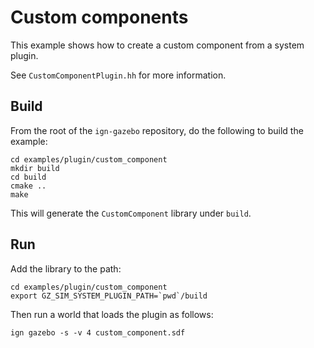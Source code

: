 # Custom components

This example shows how to create a custom component from a system plugin.

See `CustomComponentPlugin.hh` for more information.

## Build

From the root of the `ign-gazebo` repository, do the following to build the example:

~~~
cd examples/plugin/custom_component
mkdir build
cd build
cmake ..
make
~~~

This will generate the `CustomComponent` library under `build`.

## Run

Add the library to the path:

~~~
cd examples/plugin/custom_component
export GZ_SIM_SYSTEM_PLUGIN_PATH=`pwd`/build
~~~

Then run a world that loads the plugin as follows:

    ign gazebo -s -v 4 custom_component.sdf

